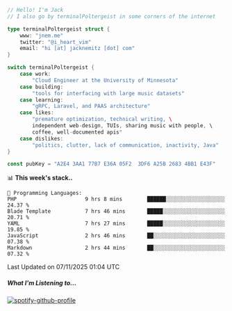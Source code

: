 ```go
// Hello! I'm Jack
// I also go by terminalPoltergeist in some corners of the internet

type terminalPoltergeist struct {
    www: "jnem.me"
    twitter: "@i_heart_vim"
    email: "hi [at] jacknemitz [dot] com"
}

switch terminalPoltergeist {
    case work:
        "Cloud Engineer at the University of Minnesota"
    case building:
        "tools for interfacing with large music datasets"
    case learning:
        "gRPC, Laravel, and PAAS architecture"
    case likes:
        "premature optimization, technical writing, \
        independent web-design, TUIs, sharing music with people, \
        coffee, well-documented apis"
    case dislikes:
        "politics, clutter, lack of communication, inactivity, Java"
}

const pubKey = "A2E4 3AA1 77B7 E36A 05F2  3DF6 A25B 2683 4BB1 E43F"
```

<!--START_SECTION:waka-->
📊 **This week's stack..** 

```text
💬 Programming Languages: 
PHP                      9 hrs 8 mins        ██████░░░░░░░░░░░░░░░░░░░   24.37 % 
Blade Template           7 hrs 46 mins       █████░░░░░░░░░░░░░░░░░░░░   20.71 % 
YAML                     7 hrs 27 mins       █████░░░░░░░░░░░░░░░░░░░░   19.85 % 
JavaScript               2 hrs 46 mins       ██░░░░░░░░░░░░░░░░░░░░░░░   07.38 % 
Markdown                 2 hrs 44 mins       ██░░░░░░░░░░░░░░░░░░░░░░░   07.32 % 
```


 Last Updated on 07/11/2025 01:04 UTC
<!--END_SECTION:waka-->

##### What I'm Listening to...

[![spotify-github-profile](https://jnem.me/listening-item?maxAge=2592000)](https://jnem.me/listening)
